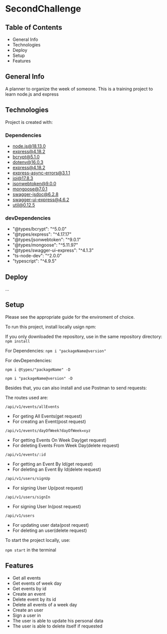 # SecondChallenge

## Table of Contents
* General Info
* Technologies
* Deploy
* Setup
* Features


## General Info
A planner to organize the week of someone. This is a training project to learn node.js and express

## Technologies
Project is created with:
### Dependencies
* node.js@18.13.0 
* express@4.18.2
* bcrypt@5.1.0
* dotenv@16.0.3
* express@4.18.2
* express-async-errors@3.1.1
* joi@17.8.3
* jsonwebtoken@9.0.0
* mongoose@7.0.1
* swagger-jsdoc@6.2.8
* swagger-ui-express@4.6.2
* util@0.12.5

### devDependencies
* "@types/bcrypt": "^5.0.0"
* "@types/express": "^4.17.17"
* "@types/jsonwebtoken": "^9.0.1"
* "@types/mongoose": "^5.11.97"
* "@types/swagger-ui-express": "^4.1.3"
* "ts-node-dev": "^2.0.0"
* "typescript": "^4.9.5"

## Deploy
...

## Setup
Please see the appropriate guide for the enviroment of choice.

To run this project, install locally usign npm:

If you only downloaded the repository, use in the same repository directory:
```npm install```

For Dependencies:
```npm i "packageName@version"```

For devDependencies:

```npm i @types/"packageName" -D```

```npm i "packageName@version" -D```

Besides that, you can also install and use Postman to send requests:

The routes used are:

```/api/v1/events/allEvents```
 * For geting All Events(get request)
 * For creating an Event(post request)
 
```/api/v1/events/dayOfWeek?dayOfWeek=xyz```
 * For  getting Events On Week Day(get request)
 * For deleting Events From Week Day(delete request)
  
```/api/v1/events/:id```
 *  For getting an Event By Id(get request) 
 *  For deleting an Event By Id(delete request)

```/api/v1/users/signUp```
 * For signing User Up(post request)
  
```/api/v1/users/signIn```
 * For signing User In(post request)

```/api/v1/users```
* For updating user data(post request)
* For deleting an user(delete request)
 

To start the project locally, use:

```npm start``` in the terminal

## Features
* Get all events
* Get events of week day
* Get events by id
* Create an event
* Delete event by its id
* Delete all events of a week day
* Create an user
* Sign a user in
* The user is able to update his personal data
* The user is able to delete itself if requested

